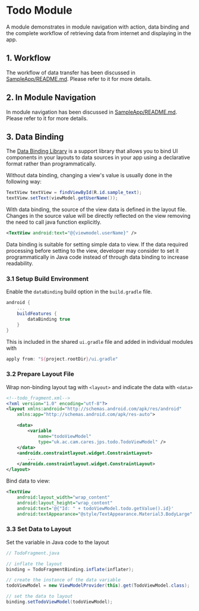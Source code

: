 # Todo Module

A module demonstrates in module navigation with action, data binding and the complete workflow of retrieving data from internet and displaying in the app.

## 1. Workflow
The workflow of data transfer has been discussed in [SampleApp/README.md](https://github.com/cambridge-cares/TheWorldAvatar/blob/main/Apps/SampleApp/README.md#22-data-transfer). Please refer to it for more details.

## 2. In Module Navigation
In module navigation has been discussed in [SampleApp/README.md](https://github.com/cambridge-cares/TheWorldAvatar/blob/main/Apps/SampleApp/README.md#213-action). Please refer to it for more details.

## 3. Data Binding

The [Data Binding Library](https://developer.android.com/topic/libraries/data-binding) is a support library that allows you to bind UI components in your layouts to data sources in your app using a declarative format rather than programmatically.

Without data binding, changing a view's value is usually done in the following way:
```java
TextView textView = findViewById(R.id.sample_text);
textView.setText(viewModel.getUserName());
```

With data binding, the source of the view data is defined in the layout file. Changes in the source value will be directly reflected on the view removing the need to call java function explicitly.
```xml
<TextView android:text="@{viewmodel.userName}" />
```

Data binding is suitable for setting simple data to view. If the data required processing before setting to the view, developer may consider to set it programmatically in Java code instead of through data binding to increase readability.

### 3.1 Setup Build Environment
Enable the `dataBinding` build option in the `build.gradle` file. 

```groovy
android {
    ...
    buildFeatures {
        dataBinding true
    }
}
```

This is included in the shared `ui.gradle` file and added in individual modules with 
```groovy
apply from: "${project.rootDir}/ui.gradle"
```

### 3.2 Prepare Layout File
Wrap non-binding layout tag with `<layout>` and indicate the data with `<data>`
```xml
<!--todo_fragment.xml-->
<?xml version="1.0" encoding="utf-8"?>
<layout xmlns:android="http://schemas.android.com/apk/res/android"
    xmlns:app="http://schemas.android.com/apk/res-auto">

    <data>
        <variable
            name="todoViewModel"
            type="uk.ac.cam.cares.jps.todo.TodoViewModel" />
    </data>
    <androidx.constraintlayout.widget.ConstraintLayout>
        ...
    </androidx.constraintlayout.widget.ConstraintLayout>
</layout>
```

Bind data to view:
```xml
<TextView
    android:layout_width="wrap_content"
    android:layout_height="wrap_content"
    android:text='@{"Id: " + todoViewModel.todo.getValue().id}'
    android:textAppearance="@style/TextAppearance.Material3.BodyLarge" />
```

### 3.3 Set Data to Layout
Set the variable in Java code to the layout
```java
// TodoFragment.java

// inflate the layout
binding = TodoFragmentBinding.inflate(inflater);

// create the instance of the data variable
todoViewModel = new ViewModelProvider(this).get(TodoViewModel.class);

// set the data to layout
binding.setTodoViewModel(todoViewModel);
```